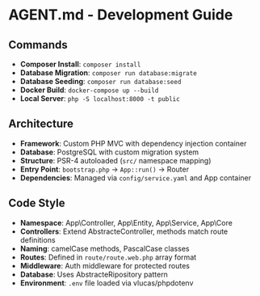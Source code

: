 # AGENT.md - Development Guide

## Commands
- **Composer Install**: `composer install`
- **Database Migration**: `composer run database:migrate` 
- **Database Seeding**: `composer run database:seed`
- **Docker Build**: `docker-compose up --build`
- **Local Server**: `php -S localhost:8000 -t public`

## Architecture
- **Framework**: Custom PHP MVC with dependency injection container
- **Database**: PostgreSQL with custom migration system
- **Structure**: PSR-4 autoloaded (`src/` namespace mapping)
- **Entry Point**: `bootstrap.php` → `App::run()` → Router
- **Dependencies**: Managed via `config/service.yaml` and App container

## Code Style
- **Namespace**: App\Controller, App\Entity, App\Service, App\Core
- **Controllers**: Extend AbstracteController, methods match route definitions
- **Naming**: camelCase methods, PascalCase classes
- **Routes**: Defined in `route/route.web.php` array format
- **Middleware**: Auth middleware for protected routes
- **Database**: Uses AbstracteRipository pattern
- **Environment**: `.env` file loaded via vlucas/phpdotenv
